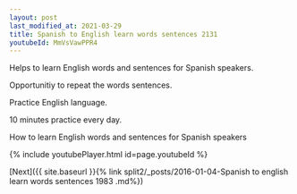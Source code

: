 ```yaml
---
layout: post
last_modified_at: 2021-03-29
title: Spanish to English learn words sentences 2131 
youtubeId: MmVsVawPPR4
---
```

 
 
Helps to learn English words and sentences for Spanish speakers.

Opportunitiy to repeat the words sentences. 

Practice English language. 
 
10 minutes practice every day. 
 
How to learn English words and sentences for Spanish speakers 
 
{% include youtubePlayer.html id=page.youtubeId %}
 
 
[Next]({{ site.baseurl }}{% link  split2/_posts/2016-01-04-Spanish to english learn words sentences 1983 .md%})
 

